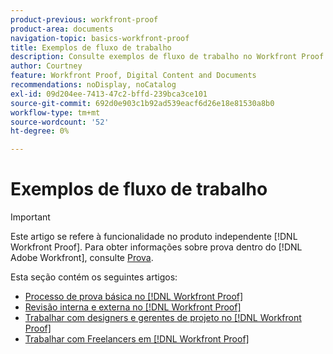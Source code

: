 ```yaml
---
product-previous: workfront-proof
product-area: documents
navigation-topic: basics-workfront-proof
title: Exemplos de fluxo de trabalho
description: Consulte exemplos de fluxo de trabalho no Workfront Proof.
author: Courtney
feature: Workfront Proof, Digital Content and Documents
recommendations: noDisplay, noCatalog
exl-id: 09d204ee-7413-47c2-bffd-239bca3ce101
source-git-commit: 692d0e903c1b92ad539eacf6d26e18e81530a8b0
workflow-type: tm+mt
source-wordcount: '52'
ht-degree: 0%

---
```


# Exemplos de fluxo de trabalho

>[!IMPORTANT]
>
>Este artigo se refere à funcionalidade no produto independente [!DNL Workfront Proof]. Para obter informações sobre prova dentro do [!DNL Adobe Workfront], consulte [Prova](../../../review-and-approve-work/proofing/proofing.md).

Esta seção contém os seguintes artigos:

* [Processo de prova básica no [!DNL Workfront Proof]](../../../workfront-proof/wp-getstarted/workflow-examples/basic-proof-process.md)
* [Revisão interna e externa no [!DNL Workfront Proof]](../../../workfront-proof/wp-getstarted/workflow-examples/internal-external-review.md)
* [Trabalhar com designers e gerentes de projeto no [!DNL Workfront Proof]](../../../workfront-proof/wp-getstarted/workflow-examples/work-designers-project-managers.md)
* [Trabalhar com Freelancers em [!DNL Workfront Proof]](../../../workfront-proof/wp-getstarted/workflow-examples/work-freelancers.md)
